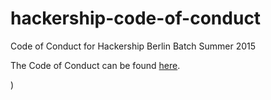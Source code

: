 # hackership-code-of-conduct
Code of Conduct for Hackership Berlin Batch Summer 2015

The Code of Conduct can be found [here](./CC.md).

)
